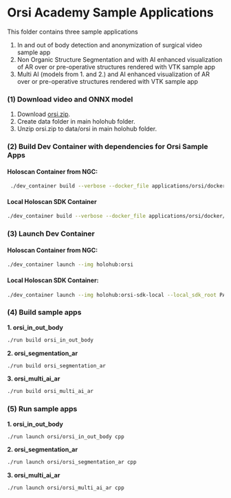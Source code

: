 # Orsi Academy Sample Applications

This folder contains three sample applications  

1. In and out of body detection and anonymization of surgical video sample app
2. Non Organic Structure Segmentation and with AI enhanced visualization of AR over or pre-operative structures rendered with VTK sample app  
3. Multi AI (models from 1. and 2.) and AI enhanced visualization of AR over or pre-operative structures rendered with VTK sample app


### (1) Download video and ONNX model

1. Download [orsi.zip](https://nvidia-my.sharepoint.com/:u:/p/okutter/EZdPgSx1OVtJoqQGQsZF1WYB5gSTLyQn2c6N-lDKJqrLxQ?e=jsLka8). 
2. Create data folder in main holohub folder.
3. Unzip orsi.zip to data/orsi in main holohub folder. 

### (2) Build Dev Container with dependencies for Orsi Sample Apps

#### Holoscan Container from NGC:
```bash
 ./dev_container build --verbose --docker_file applications/orsi/docker/Dockerfile   --img holohub:orsi
```
#### Local Holoscan SDK Container
```bash
./dev_container build --verbose --docker_file applications/orsi/docker/Dockerfile --base_img  holoscan-sdk-dev:latest  --img holohub:orsi-sdk-local
```
### (3) Launch Dev Container 
#### Holoscan Container from NGC:

```bash
./dev_container launch --img holohub:orsi 
```
#### Local Holoscan SDK Container: 
```bash
./dev_container launch --img holohub:orsi-sdk-local --local_sdk_root PATH_TO_LOCAL_HOLOSCAN_SDK
```
### (4) Build sample apps

**1. orsi_in_out_body** 

```bash
./run build orsi_in_out_body  
```


**2. orsi_segmentation_ar** 

```bash
./run build orsi_segmentation_ar
```

**3. orsi_multi_ai_ar** 

```bash
./run build orsi_multi_ai_ar
```

### (5) Run sample apps

**1. orsi_in_out_body** 

```bash
./run launch orsi/orsi_in_out_body cpp
```

**2. orsi_segmentation_ar** 

```bash
./run launch orsi/orsi_segmentation_ar cpp
```

**3. orsi_multi_ai_ar** 

```bash
./run launch orsi/orsi_multi_ai_ar cpp
```
